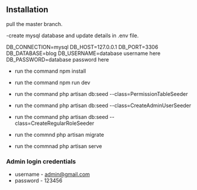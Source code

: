
## Installation
pull the master branch.

-create mysql database and  update details in .env file.

DB_CONNECTION=mysql
DB_HOST=127.0.0.1
DB_PORT=3306
DB_DATABASE=blog
DB_USERNAME=database username here
DB_PASSWORD=database password here

- run the command npm install
- run the command npm run dev

- run the command php artisan db:seed --class=PermissionTableSeeder 
- run the command php artisan db:seed --class=CreateAdminUserSeeder 
- run the command php artisan db:seed --class=CreateRegularRoleSeeder 
- run the commnd php artisan migrate 
- run the commnad php artisan serve 

### Admin login credentials
-  username - admin@gmail.com
-  password - 123456


